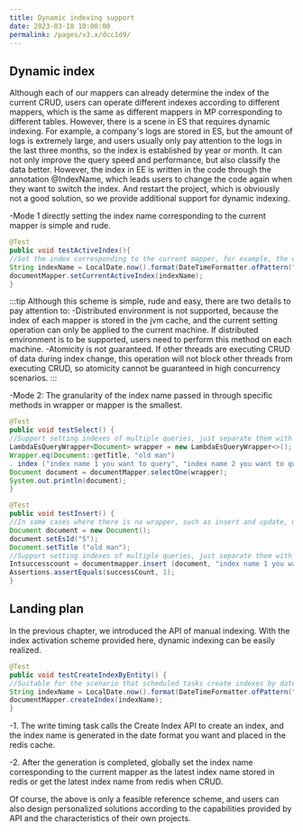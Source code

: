 ```yaml
---
title: Dynamic indexing support
date: 2023-03-18 10:00:00
permalink: /pages/v3.x/dcc1d9/
---
```

## Dynamic index
Although each of our mappers can already determine the index of the current CRUD, users can operate different indexes according to different mappers, which is the same as different mappers in MP corresponding to different tables.
However, there is a scene in ES that requires dynamic indexing. For example, a company's logs are stored in ES, but the amount of logs is extremely large, and users usually only pay attention to the logs in the last three months, so the index is established by year or month.
It can not only improve the query speed and performance, but also classify the data better. However, the index in EE is written in the code through the annotation @IndexName, which leads users to change the code again when they want to switch the index.
And restart the project, which is obviously not a good solution, so we provide additional support for dynamic indexing.

-Mode 1 directly setting the index name corresponding to the current mapper is simple and rude.

```java
@Test
public void testActiveIndex(){
//Set the index corresponding to the current mapper, for example, the original index name is document. After setting, all the CRUD indexes corresponding to documentMapper will be changed to the specified index name, for example,' 2023-03-11'.
String indexName = LocalDate.now().format(DateTimeFormatter.ofPattern("yyyy-MM-dd"));
documentMapper.setCurrentActiveIndex(indexName);
}
```

:::tip
Although this scheme is simple, rude and easy, there are two details to pay attention to:
-Distributed environment is not supported, because the index of each mapper is stored in the jvm cache, and the current setting operation can only be applied to the current machine. If distributed environment is to be supported, users need to perform this method on each machine.
-Atomicity is not guaranteed. If other threads are executing CRUD of data during index change, this operation will not block other threads from executing CRUD, so atomicity cannot be guaranteed in high concurrency scenarios.
:::

-Mode 2: The granularity of the index name passed in through specific methods in wrapper or mapper is the smallest.

```java
@Test
public void testSelect() {
//Support setting indexes of multiple queries, just separate them with commas.
LambdaEsQueryWrapper<Document> wrapper = new LambdaEsQueryWrapper<>();
Wrapper.eq(Document::getTitle, "old man")
. index ("index name 1 you want to query", "index name 2 you want to query");
Document document = documentMapper.selectOne(wrapper);
System.out.println(document);
}

@Test
public void testInsert() {
//In some cases where there is no wrapper, such as insert and update, method overloading is provided in mapper, and the index name can be directly passed in.
Document document = new Document();
document.setEsId("5");
Document.setTitle ("old man");
//Support setting indexes of multiple queries, just separate them with commas.
Intsuccesscount = documentmapper.insert (document, "index name 1 you want to insert", "index name 2 you want to insert");
Assertions.assertEquals(successCount, 1);
}
```

## Landing plan

In the previous chapter, we introduced the API of manual indexing. With the index activation scheme provided here, dynamic indexing can be easily realized.

```java
@Test
public void testCreateIndexByEntity() {
//Suitable for the scenario that scheduled tasks create indexes by date.
String indexName = LocalDate.now().format(DateTimeFormatter.ofPattern("yyyy-MM-dd"));
documentMapper.createIndex(indexName);
}
```

-1. The write timing task calls the Create Index API to create an index, and the index name is generated in the date format you want and placed in the redis cache.

-2. After the generation is completed, globally set the index name corresponding to the current mapper as the latest index name stored in redis or get the latest index name from redis when CRUD.

Of course, the above is only a feasible reference scheme, and users can also design personalized solutions according to the capabilities provided by API and the characteristics of their own projects.